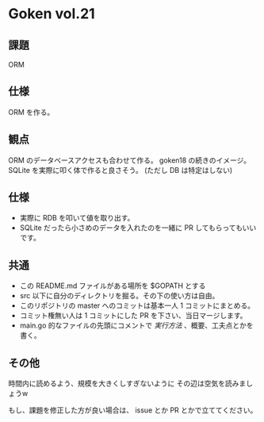 # Goken vol.21

## 課題

ORM

## 仕様

ORM を作る。

## 観点

ORM のデータベースアクセスも合わせて作る。
goken18 の続きのイメージ。
SQLite を実際に叩く体で作ると良さそう。
(ただし DB は特定はしない)


## 仕様

- 実際に RDB を叩いて値を取り出す。
- SQLite だったら小さめのデータを入れたのを一緒に PR してもらってもいいです。


## 共通

- この README.md ファイルがある場所を $GOPATH とする
- src 以下に自分のディレクトリを掘る。その下の使い方は自由。
- このリポジトリの master へのコミットは基本一人 1 コミットにまとめる。
- コミット権無い人は 1 コミットにした PR を下さい、当日マージします。
- main.go 的なファイルの先頭にコメントで *実行方法* 、概要、工夫点とかを書く。


## その他

時間内に読めるよう、規模を大きくしすぎないように
その辺は空気を読みましょうw

もし、課題を修正した方が良い場合は、 issue とか PR とかで立ててください。
